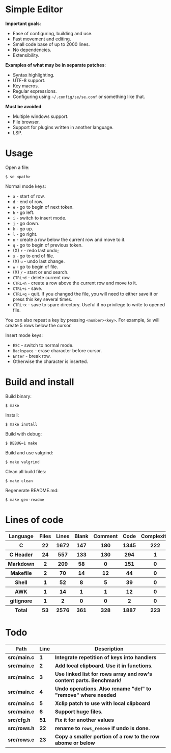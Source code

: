 # Simple Editor

**Important goals**:

- Ease of configuring, building and use.
- Fast movement and editing.
- Small code base of up to 2000 lines.
- No dependencies.
- Extensibility.

**Examples of what may be in separate patches**:

- Syntax highlighting.
- UTF-8 support.
- Key macros.
- Regular expressions.
- Configuring using `~/.config/se/se.conf` or something like that.

**Must be avoided**:

- Multiple windows support.
- File browser.
- Support for plugins written in another language.
- LSP.

# Usage

Open a file:

```
$ se <path>
```

Normal mode keys:

- `a` - start of row.
- `d` - end of row.
- `e` - go to begin of next token.
- `h` - go left.
- `i` - switch to insert mode.
- `j` - go down.
- `k` - go up.
- `l` - go right.
- `n` - create a row below the current row and move to it.
- `q` - go to begin of previous token.
- (X) `r` - redo last undo;
- `s` - go to end of file.
- (X) `u` - undo last change.
- `w` - go to begin of file.
- (X) `/` - start or end search.
- `CTRL+d` - delete current row.
- `CTRL+n` - create a row above the current row and move to it.
- `CTRL+s` - save.
- `CTRL+q` - quit. If you changed the file, you will need to either save it or press this key several times.
- `CTRL+x` - save to spare directory. Useful if no privilege to write to opened file.

You can also repeat a key by pressing `<number><key>`. For example, `5n` will create 5 rows below the cursor.

Insert mode keys:

- `ESC` - switch to normal mode.
- `Backspace` - erase character before cursor.
- `Enter` - break row.
- Otherwise the character is inserted.

# Build and install

Build binary:

```
$ make
```

Install:

```
$ make install
```

Build with debug:

```
$ DEBUG=1 make
```

Build and use valgrind:

```
$ make valgrind
```

Clean all build files:

```
$ make clean
```

Regenerate README.md:

```
$ make gen-readme
```


# Lines of code

<table id="scc-table">
	<thead><tr>
		<th>Language</th>
		<th>Files</th>
		<th>Lines</th>
		<th>Blank</th>
		<th>Comment</th>
		<th>Code</th>
		<th>Complexity</th>
		<th>Bytes</th>
	</tr></thead>
	<tbody><tr>
		<th>C</th>
		<th>22</th>
		<th>1672</th>
		<th>147</th>
		<th>180</th>
		<th>1345</th>
		<th>222</th>
		<th>35766</th>
	</tr><tr>
		<th>C Header</th>
		<th>24</th>
		<th>557</th>
		<th>133</th>
		<th>130</th>
		<th>294</th>
		<th>1</th>
		<th>11599</th>
	</tr><tr>
		<th>Markdown</th>
		<th>2</th>
		<th>209</th>
		<th>58</th>
		<th>0</th>
		<th>151</th>
		<th>0</th>
		<th>3714</th>
	</tr><tr>
		<th>Makefile</th>
		<th>2</th>
		<th>70</th>
		<th>14</th>
		<th>12</th>
		<th>44</th>
		<th>0</th>
		<th>1534</th>
	</tr><tr>
		<th>Shell</th>
		<th>1</th>
		<th>52</th>
		<th>8</th>
		<th>5</th>
		<th>39</th>
		<th>0</th>
		<th>1008</th>
	</tr><tr>
		<th>AWK</th>
		<th>1</th>
		<th>14</th>
		<th>1</th>
		<th>1</th>
		<th>12</th>
		<th>0</th>
		<th>220</th>
	</tr><tr>
		<th>gitignore</th>
		<th>1</th>
		<th>2</th>
		<th>0</th>
		<th>0</th>
		<th>2</th>
		<th>0</th>
		<th>11</th>
	</tr></tbody>
	<tfoot><tr>
		<th>Total</th>
		<th>53</th>
		<th>2576</th>
		<th>361</th>
		<th>328</th>
		<th>1887</th>
		<th>223</th>
    	<th>53852</th>
	</tr></tfoot>
	</table>

# Todo

|Path|Line|Description|
|-|-|-|
|**src/main.c**|**1**|**Integrate repetition of keys into handlers**|
|**src/main.c**|**2**|**Add local clipboard. Use it in functions.**|
|**src/main.c**|**3**|**Use linked list for rows array and row's content parts. Benchmark!**|
|**src/main.c**|**4**|**Undo operations. Also rename "del" to "remove" where needed**|
|**src/main.c**|**5**|**Xclip patch to use with local clipboard**|
|**src/main.c**|**6**|**Support huge files.**|
|**src/cfg.h**|**51**|**Fix it for another values**|
|**src/rows.h**|**22**|**rename to `rows_remove` if undo is done.**|
|**src/rows.c**|**23**|**Copy a smaller portion of a row to the row abome or below**|
